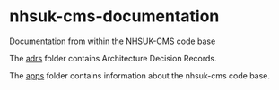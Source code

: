 # nhsuk-cms-documentation
Documentation from within the NHSUK-CMS code base

The [adrs](adrs) folder contains Architecture Decision Records.

The [apps](docs/index.md) folder contains information about the nhsuk-cms code base.
